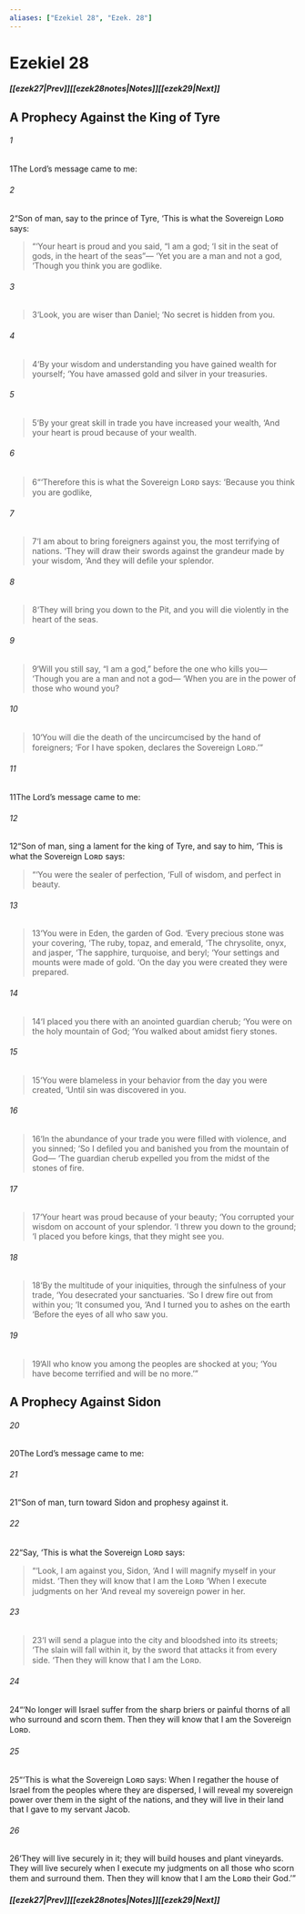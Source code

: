 ```yaml
---
aliases: ["Ezekiel 28", "Ezek. 28"]
---
```

# Ezekiel 28
##### <span class=arrow-left></span>[[ezek27|Prev]]<span class=navigation-separator></span>[[ezek28notes|Notes]]<span class=navigation-separator></span>[[ezek29|Next]]<span class=arrow-right></span>
## A Prophecy Against the King of Tyre
###### 1
<span class=verse-first>1</span>The Lord’s message came to me:
###### 2
<span class=verse-body>2</span>“Son of man, say to the prince of Tyre, ‘This is what the Sovereign Lᴏʀᴅ says:
<div class=paragraph-break></div>

><span class=poetry-quote-double>“</span>‘Your heart is proud and you said, “I am a god;
><span class=poetry-quote-single>‘</span>I sit in the seat of gods, in the heart of the seas”—
><span class=poetry-quote-single>‘</span>Yet you are a man and not a god,
><span class=poetry-quote-single>‘</span>Though you think you are godlike.
###### 3
><span class=verse-body-poetry>3</span><span class=poetry-quote-single>‘</span>Look, you are wiser than Daniel;
><span class=poetry-quote-single>‘</span>No secret is hidden from you.
###### 4
><span class=verse-body-poetry>4</span><span class=poetry-quote-single>‘</span>By your wisdom and understanding you have gained wealth for yourself;
><span class=poetry-quote-single>‘</span>You have amassed gold and silver in your treasuries.
###### 5
><span class=verse-body-poetry>5</span><span class=poetry-quote-single>‘</span>By your great skill in trade you have increased your wealth,
><span class=poetry-quote-single>‘</span>And your heart is proud because of your wealth.
###### 6
><span class=verse-body-poetry>6</span><span class=poetry-quote-double>“</span><span class=poetry-quote-single>‘</span>Therefore this is what the Sovereign Lᴏʀᴅ says:
><span class=poetry-quote-single>‘</span>Because you think you are godlike,
###### 7
><span class=verse-body-poetry>7</span><span class=poetry-quote-single>‘</span>I am about to bring foreigners against you, the most terrifying of nations.
><span class=poetry-quote-single>‘</span>They will draw their swords against the grandeur made by your wisdom,
><span class=poetry-quote-single>‘</span>And they will defile your splendor.
###### 8
><span class=verse-body-poetry>8</span><span class=poetry-quote-single>‘</span>They will bring you down to the Pit, and you will die violently in the heart of the seas.
###### 9
><span class=verse-body-poetry>9</span><span class=poetry-quote-single>‘</span>Will you still say, “I am a god,” before the one who kills you—
><span class=poetry-quote-single>‘</span>Though you are a man and not a god—
><span class=poetry-quote-single>‘</span>When you are in the power of those who wound you?
###### 10
><span class=verse-body-poetry>10</span><span class=poetry-quote-single>‘</span>You will die the death of the uncircumcised by the hand of foreigners;
><span class=poetry-quote-single>‘</span>For I have spoken, declares the Sovereign Lᴏʀᴅ.’”
<div class=paragraph-break></div>

###### 11
<span class=verse-first>11</span>The Lord’s message came to me:
###### 12
<span class=verse-body>12</span>“Son of man, sing a lament for the king of Tyre, and say to him, ‘This is what the Sovereign Lᴏʀᴅ says:
<div class=paragraph-break></div>

><span class=poetry-quote-double>“</span>‘You were the sealer of perfection,
><span class=poetry-quote-single>‘</span>Full of wisdom, and perfect in beauty.
###### 13
><span class=verse-body-poetry>13</span><span class=poetry-quote-single>‘</span>You were in Eden, the garden of God.
><span class=poetry-quote-single>‘</span>Every precious stone was your covering,
><span class=poetry-quote-single>‘</span>The ruby, topaz, and emerald,
><span class=poetry-quote-single>‘</span>The chrysolite, onyx, and jasper,
><span class=poetry-quote-single>‘</span>The sapphire, turquoise, and beryl;
><span class=poetry-quote-single>‘</span>Your settings and mounts were made of gold.
><span class=poetry-quote-single>‘</span>On the day you were created they were prepared.
###### 14
><span class=verse-body-poetry>14</span><span class=poetry-quote-single>‘</span>I placed you there with an anointed guardian cherub;
><span class=poetry-quote-single>‘</span>You were on the holy mountain of God;
><span class=poetry-quote-single>‘</span>You walked about amidst fiery stones.
###### 15
><span class=verse-body-poetry>15</span><span class=poetry-quote-single>‘</span>You were blameless in your behavior from the day you were created,
><span class=poetry-quote-single>‘</span>Until sin was discovered in you.
###### 16
><span class=verse-body-poetry>16</span><span class=poetry-quote-single>‘</span>In the abundance of your trade you were filled with violence, and you sinned;
><span class=poetry-quote-single>‘</span>So I defiled you and banished you from the mountain of God—
><span class=poetry-quote-single>‘</span>The guardian cherub expelled you from the midst of the stones of fire.
###### 17
><span class=verse-body-poetry>17</span><span class=poetry-quote-single>‘</span>Your heart was proud because of your beauty;
><span class=poetry-quote-single>‘</span>You corrupted your wisdom on account of your splendor.
><span class=poetry-quote-single>‘</span>I threw you down to the ground;
><span class=poetry-quote-single>‘</span>I placed you before kings, that they might see you.
###### 18
><span class=verse-body-poetry>18</span><span class=poetry-quote-single>‘</span>By the multitude of your iniquities, through the sinfulness of your trade,
><span class=poetry-quote-single>‘</span>You desecrated your sanctuaries.
><span class=poetry-quote-single>‘</span>So I drew fire out from within you;
><span class=poetry-quote-single>‘</span>It consumed you,
><span class=poetry-quote-single>‘</span>And I turned you to ashes on the earth
><span class=poetry-quote-single>‘</span>Before the eyes of all who saw you.
###### 19
><span class=verse-body-poetry>19</span><span class=poetry-quote-single>‘</span>All who know you among the peoples are shocked at you;
><span class=poetry-quote-single>‘</span>You have become terrified and will be no more.’”
## A Prophecy Against Sidon
###### 20
<span class=verse-first>20</span>The Lord’s message came to me:
###### 21
<span class=verse-body>21</span>“Son of man, turn toward Sidon and prophesy against it.
###### 22
<span class=verse-body>22</span>“Say, ‘This is what the Sovereign Lᴏʀᴅ says:
<div class=paragraph-break></div>

><span class=poetry-quote-double>“</span>‘Look, I am against you, Sidon,
><span class=poetry-quote-single>‘</span>And I will magnify myself in your midst.
><span class=poetry-quote-single>‘</span>Then they will know that I am the Lᴏʀᴅ
><span class=poetry-quote-single>‘</span>When I execute judgments on her
><span class=poetry-quote-single>‘</span>And reveal my sovereign power in her.
###### 23
><span class=verse-body-poetry>23</span><span class=poetry-quote-single>‘</span>I will send a plague into the city and bloodshed into its streets;
><span class=poetry-quote-single>‘</span>The slain will fall within it, by the sword that attacks it from every side.
><span class=poetry-quote-single>‘</span>Then they will know that I am the Lᴏʀᴅ.
<div class=paragraph-break></div>

###### 24
<span class=verse-body>24</span>“‘No longer will Israel suffer from the sharp briers or painful thorns of all who surround and scorn them. Then they will know that I am the Sovereign Lᴏʀᴅ.
<div class=paragraph-break></div>

###### 25
<span class=verse-first>25</span>“‘This is what the Sovereign Lᴏʀᴅ says: When I regather the house of Israel from the peoples where they are dispersed, I will reveal my sovereign power over them in the sight of the nations, and they will live in their land that I gave to my servant Jacob.
###### 26
<span class=verse-body>26</span>‘They will live securely in it; they will build houses and plant vineyards. They will live securely when I execute my judgments on all those who scorn them and surround them. Then they will know that I am the Lᴏʀᴅ their God.’”
##### <span class=arrow-left></span>[[ezek27|Prev]]<span class=navigation-separator></span>[[ezek28notes|Notes]]<span class=navigation-separator></span>[[ezek29|Next]]<span class=arrow-right></span>